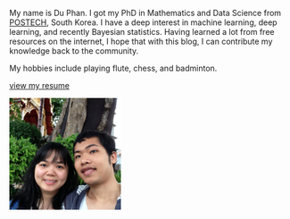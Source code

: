 <!--
.. title: About
.. slug: about
-->

My name is Du Phan. I got my PhD in Mathematics and Data Science from [POSTECH](http://postech.ac.kr/eng/), South Korea. I have a deep interest in machine learning, deep learning, and recently Bayesian statistics. Having learned a lot from free resources on the internet, I hope that with this blog, I can contribute my knowledge back to the community.

My hobbies include playing flute, chess, and badminton.

[view my resume](../files/resume.pdf)

<img src="/images/binhyen.jpg" alt="Du and Oanh" width="200">

